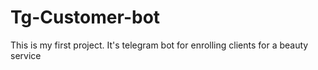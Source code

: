 # Tg-Customer-bot
This is my first project. It's telegram bot for enrolling clients for a beauty service
